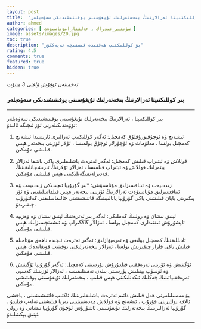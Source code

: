 ```yaml
---
layout: post
title:  "بىر كوللىكتىپتا ئەزالارنىڭ بىخەتەرلىك تۇيغۇسىنى يوقىتىشىدىكى سەۋەبلەر "
author: ahmed
categories: [ سۈنئىي_ئىدراك , خەلقئارامۇناسىۋەت ]
image: assets/images/20.jpg
toc: true
description: "بۇ كوللىكتىپ ھەققىدە قىسقىچە تەپەككۇر"
rating: 4.5
comments: true
featured: true
hidden: true
---
```

_تەخمىنەن ئوقۇش ۋاقتى 3 مىنۇت_

### بىر كوللىكتىپتا ئەزالارنىڭ بىخەتەرلىك تۇيغۇسىنى يوقىتىشىدىكى سەۋەبلەر

---
بىر كوللىكتىپتا ، ئەزالارنىڭ بىخەتەرلىك تۇيغۇسىنى يوقىتىشىدىكى سەۋەبلەر تۆۋەندىكىلەرنى ئۆز ئىچىگە ئالىدۇ:

1.  ئىشەنچ ۋە ئوچۇقيورۇقلۇق كەمچىل:  ئەگەر كوللىكتىپ ئەزالىرى ئارىسىدا ئىشەنچ كەمچىل بولسا ، مەلۇمات ۋە ئۇچۇرلار ئوچۇق بولمىسا ، ئۇلار ئۆزىنى بىخەتەر ھېس قىلىشى مۇمكىن.

2.  قوللاش ۋە ئېتىراپ قىلىش كەمچىل:  ئەگەر ئەترەت باشلىقلىرى ياكى باشقا ئەزالار يېتەرلىك قوللاش ۋە ئېتىراپ قىلمىسا ، ئەزالار ئۇلارنىڭ تىرىشچانلىقىنىڭ قەدىرلەنمىگەنلىكىنى ھېس قىلىشى مۇمكىن.

3. زىددىيەت ۋە ئىناقسىزلىق مۇناسىۋىتى: *بىر گۇرۇپپا ئىچىدىكى زىددىيەت ۋە ئىناقسىزلىق مۇناسىۋەت ئەزالارنىڭ ئۆزىنى بىخەتەر ھېس قىلماسلىقىنى ۋە ئۆز پىكىرىنى بايان قىلىشنى ياكى گۇرۇپپا پائالىيىتىگە قاتنىشىشنى خالىماسلىقنى كەلتۈرۈپ چىقىرىدۇ.

4. ئېنىق نىشان ۋە رولنىڭ كەملىكى:  ئەگەر بىر ئەترەتنىڭ ئېنىق نىشان ۋە ۋەزىپە تاپشۇرۇش ئىقتىدارى كەمچىل بولسا ، ئەزالار گاڭگىراپ ۋە ئىشەنچسىزلىك ھېس قىلىشى مۇمكىن.

5. ئادىللىقنىڭ كەمچىل بولىغى ۋە تەرەپۋازلىق:  ئەگەر ئەترەت ئىچىدە ناھەق مۇئامىلە قىلىش ياكى قارار چىقىرىش بولسا ، ئەزالار بىخەتەرلىكنى يوقىتىپ قويغاندەك ھېس قىلىشى مۇمكىن.

6.  ئۆگىنىش ۋە ئۆزىنى تەرەققىي قىلدۇرۇش پۇرسىتى كەمچىل:  ئەگەر گۇرۇپپا ئۆگىنىش ۋە ئۆسۈپ يېتىلىش پۇرسىتى بىلەن تەمىنلىمىسە ، ئەزالار ئۆزىنىڭ كەسپى تەرەققىياتىنىڭ چەكلىك ئىكەنلىكىنى ھېس قىلىپ ، بىخەتەرلىك تۇيغۇسىنى يوقىتىشى مۇمكىن.


بۇ مەسىلىلەرنى ھەل قىلىش دائىم ئەترەت باشلىقلىرىنىڭ ئاكتىپ قاتنىشىشىنى ، ياخشى ئالاقە يوللىرىنى قۇرۇپ ، ئىشەنچ ۋە قوللاش مەدەنىيىتىنى بەرپا قىلىشنى تەلەپ قىلىدۇ ، گۇرۇپپا ئەزالىرىنىڭ بىخەتەرلىك تۇيغۇسىنى ئاشۇرۇش ئۈچۈن گۇرۇپپا نىشانى ۋە رولى ئېنىق بېكىتىلىدۇ.

---





<style type="text/css" media="screen">
.row {
	direction: rtl !important;
	text-align: justify !important;
	font-family: 'alkatip' !important;
    text-indent: 30px !important;
}
</style>